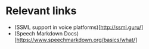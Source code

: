 # Relevant links
- (SSML support in voice platforms)[http://ssml.guru/]
- (Speech Markdown Docs)[https://www.speechmarkdown.org/basics/what/]